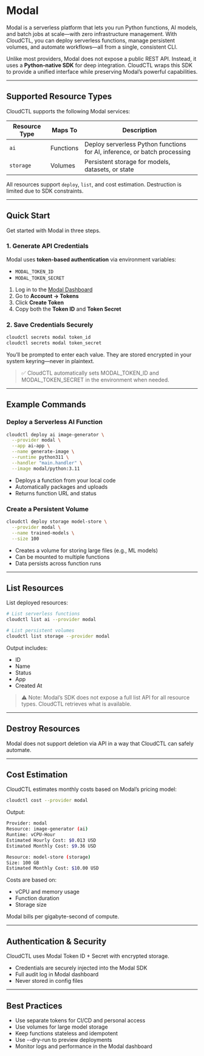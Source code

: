 # Modal

Modal is a serverless platform that lets you run Python functions, AI models, and batch jobs at scale—with zero infrastructure management. With CloudCTL, you can deploy serverless functions, manage persistent volumes, and automate workflows—all from a single, consistent CLI.

Unlike most providers, Modal does not expose a public REST API. Instead, it uses a **Python-native SDK** for deep integration. CloudCTL wraps this SDK to provide a unified interface while preserving Modal’s powerful capabilities.

---

## Supported Resource Types

CloudCTL supports the following Modal services:

| Resource Type | Maps To | Description |
|---------------|--------|-------------|
| `ai` | Functions | Deploy serverless Python functions for AI, inference, or batch processing |
| `storage` | Volumes | Persistent storage for models, datasets, or state |

All resources support `deploy`, `list`, and cost estimation. Destruction is limited due to SDK constraints.

---

## Quick Start

Get started with Modal in three steps.

### 1. Generate API Credentials

Modal uses **token-based authentication** via environment variables:

- `MODAL_TOKEN_ID`
- `MODAL_TOKEN_SECRET`

1. Log in to the [Modal Dashboard](https://modal.com)
2. Go to **Account → Tokens**
3. Click **Create Token**
4. Copy both the **Token ID** and **Token Secret**

### 2. Save Credentials Securely

```bash
cloudctl secrets modal token_id
cloudctl secrets modal token_secret
```
You’ll be prompted to enter each value. They are stored encrypted in your system keyring—never in plaintext.

>✅ CloudCTL automatically sets MODAL_TOKEN_ID and MODAL_TOKEN_SECRET in the environment when needed. 

---

## Example Commands
### Deploy a Serverless AI Function
```bash
cloudctl deploy ai image-generator \
  --provider modal \
  --app ai-app \
  --name generate-image \
  --runtime python311 \
  --handler "main.handler" \
  --image modal/python:3.11
```

* Deploys a function from your local code
* Automatically packages and uploads
* Returns function URL and status

### Create a Persistent Volume
```bash
cloudctl deploy storage model-store \
  --provider modal \
  --name trained-models \
  --size 100
```

* Creates a volume for storing large files (e.g., ML models)
* Can be mounted to multiple functions
* Data persists across function runs

---

## List Resources
List deployed resources:

```bash
# List serverless functions
cloudctl list ai --provider modal

# List persistent volumes
cloudctl list storage --provider modal
```

Output includes:

* ID
* Name
* Status
* App
* Created At

>⚠️ Note: Modal’s SDK does not expose a full list API for all resource types. CloudCTL retrieves what is available. 

---

## Destroy Resources
Modal does not support deletion via API in a way that CloudCTL can safely automate.

---

## Cost Estimation
CloudCTL estimates monthly costs based on Modal’s pricing model:

```bash
cloudctl cost --provider modal
```
Output:
```bash
Provider: modal
Resource: image-generator (ai)
Runtime: vCPU-Hour
Estimated Hourly Cost: $0.013 USD
Estimated Monthly Cost: $9.36 USD

Resource: model-store (storage)
Size: 100 GB
Estimated Monthly Cost: $10.00 USD
```

Costs are based on:

* vCPU and memory usage
* Function duration
* Storage size

Modal bills per gigabyte-second of compute.

---

## Authentication & Security
CloudCTL uses Modal Token ID + Secret with encrypted storage.

* Credentials are securely injected into the Modal SDK
* Full audit log in Modal dashboard
* Never stored in config files

---

## Best Practices

* Use separate tokens for CI/CD and personal access
* Use volumes for large model storage
* Keep functions stateless and idempotent
* Use --dry-run to preview deployments
* Monitor logs and performance in the Modal dashboard